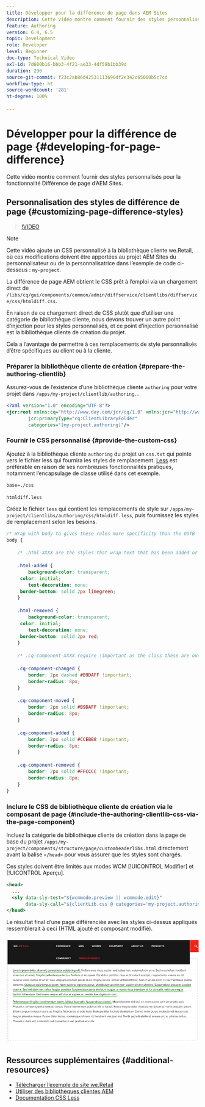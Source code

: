 ```yaml
---
title: Développer pour la différence de page dans AEM Sites
description: Cette vidéo montre comment fournir des styles personnalisés pour la fonctionnalité Différence de page d’AEM Sites.
feature: Authoring
version: 6.4, 6.5
topic: Development
role: Developer
level: Beginner
doc-type: Technical Video
exl-id: 7d600b16-bbb3-4f21-ae33-4df59b1bb39d
duration: 290
source-git-commit: f23c2ab86d42531113690df2e342c65060b5c7cd
workflow-type: ht
source-wordcount: '281'
ht-degree: 100%

---
```


# Développer pour la différence de page {#developing-for-page-difference}

Cette vidéo montre comment fournir des styles personnalisés pour la fonctionnalité Différence de page d’AEM Sites.

## Personnalisation des styles de différence de page {#customizing-page-difference-styles}

>[!VIDEO](https://video.tv.adobe.com/v/18871?quality=12&learn=on)

>[!NOTE]
>
>Cette vidéo ajoute un CSS personnalisé à la bibliothèque cliente we.Retail, où ces modifications doivent être apportées au projet AEM Sites du personnalisateur ou de la personnalisatrice dans l’exemple de code ci-dessous : `my-project`.

La différence de page AEM obtient le CSS prêt à l’emploi via un chargement direct de `/libs/cq/gui/components/common/admin/diffservice/clientlibs/diffservice/css/htmldiff.css`.

En raison de ce chargement direct de CSS plutôt que d’utiliser une catégorie de bibliothèque cliente, nous devons trouver un autre point d’injection pour les styles personnalisés, et ce point d’injection personnalisé est la bibliothèque cliente de création du projet.

Cela a l’avantage de permettre à ces remplacements de style personnalisés d’être spécifiques au client ou à la cliente.

### Préparer la bibliothèque cliente de création {#prepare-the-authoring-clientlib}

Assurez-vous de l’existence d’une bibliothèque cliente `authoring` pour votre projet dans `/apps/my-project/clientlib/authoring.`.

```xml
<?xml version="1.0" encoding="UTF-8"?>
<jcr:root xmlns:cq="http://www.day.com/jcr/cq/1.0" xmlns:jcr="http://www.jcp.org/jcr/1.0"
        jcr:primaryType="cq:ClientLibraryFolder"
        categories="[my-project.authoring]"/>
```

### Fournir le CSS personnalisé {#provide-the-custom-css}

Ajoutez à la bibliothèque cliente `authoring` du projet un `css.txt` qui pointe vers le fichier less qui fournira les styles de remplacement. [Less](https://lesscss.org/) est préférable en raison de ses nombreuses fonctionnalités pratiques, notamment l’encapsulage de classe utilisé dans cet exemple.

```shell
base=./css

htmldiff.less
```

Créez le fichier `less` qui contient les remplacements de style sur `/apps/my-project/clientlibs/authoring/css/htmldiff.less`, puis fournissez les styles de remplacement selon les besoins.

```css
/* Wrap with body to gives these rules more specificity than the OOTB */
body {

    /* .html-XXXX are the styles that wrap text that has been added or removed */

    .html-added {
        background-color: transparent;
     color: initial;
        text-decoration: none;
     border-bottom: solid 2px limegreen;
    }

    .html-removed {
        background-color: transparent;
     color: initial;
        text-decoration: none;
     border-bottom: solid 2px red;
    }

    /* .cq-component-XXXX require !important as the class these are overriding uses it. */

    .cq-component-changed {
        border: 2px dashed #B9DAFF !important;
        border-radius: 8px;
    }
    
    .cq-component-moved {
        border: 2px solid #B9DAFF !important;
        border-radius: 8px;
    }

    .cq-component-added {
        border: 2px solid #CCEBB8 !important;
        border-radius: 8px;
    }

    .cq-component-removed {
        border: 2px solid #FFCCCC !important;
        border-radius: 8px;
    }
}
```

### Inclure le CSS de bibliothèque cliente de création via le composant de page {#include-the-authoring-clientlib-css-via-the-page-component}

Incluez la catégorie de bibliothèque cliente de création dans la page de base du projet `/apps/my-project/components/structure/page/customheaderlibs.html` directement avant la balise `</head>` pour vous assurer que les styles sont chargés.

Ces styles doivent être limités aux modes WCM [!UICONTROL Modifier] et [!UICONTROL Aperçu].

```xml
<head>
  ...
  <sly data-sly-test="${wcmmode.preview || wcmmode.edit}" 
       data-sly-call="${clientLib.css @ categories='my-project.authoring'}"/>
</head>
```

Le résultat final d’une page différenciée avec les styles ci-dessus appliqués ressemblerait à ceci (HTML ajouté et composant modifié).

![Différence de page.](assets/page-diff.png)

## Ressources supplémentaires {#additional-resources}

* [Télécharger l’exemple de site we.Retail](https://github.com/Adobe-Marketing-Cloud/aem-sample-we-retail/releases)
* [Utiliser des bibliothèques clientes AEM](https://helpx.adobe.com/fr/experience-manager/6-5/sites/developing/using/clientlibs.html)
* [Documentation CSS Less](https://lesscss.org/)
